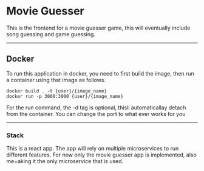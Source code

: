 # Movie Guesser
This is the frontend for a movie guesser game, this will eventually 
include song guessing and game guessing.

-----
## Docker
To run this application in docker, you need to first build the image, then run a container using that image as follows.
```
docker build . -t {user}/{image_name}
docker run -p 3000:3000 {user}/{image_name}
```

For the run command, the -d tag is optional, thisll automaticallay detach from the container.
You can change the port to what ever works for you

-----

### Stack
This is a react app. The app will rely on multiple microservices to run different features. For now only the movie guesser app is implemented, also me=aking it the only microservice that is used.